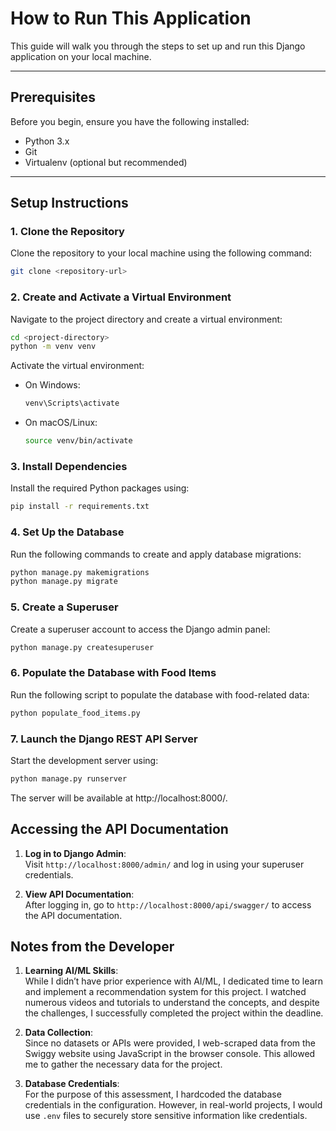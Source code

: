 # How to Run This Application

This guide will walk you through the steps to set up and run this Django application on your local machine.

---

## Prerequisites

Before you begin, ensure you have the following installed:
- Python 3.x
- Git
- Virtualenv (optional but recommended)

---

## Setup Instructions

### 1. Clone the Repository
Clone the repository to your local machine using the following command:
```bash
git clone <repository-url>
```
### 2. Create and Activate a Virtual Environment
Navigate to the project directory and create a virtual environment:
```bash
cd <project-directory>
python -m venv venv
```
Activate the virtual environment:

- On Windows:
	```bash
	venv\Scripts\activate
	```
- On macOS/Linux:
	```bash
	source venv/bin/activate
	```
### 3. Install Dependencies
Install the required Python packages using:

```bash
pip install -r requirements.txt
```
### 4. Set Up the Database

Run the following commands to create and apply database migrations:
```bash
python manage.py makemigrations
python manage.py migrate
```

### 5. Create a Superuser

Create a superuser account to access the Django admin panel:
```bash
python manage.py createsuperuser
```

### 6. Populate the Database with Food Items

Run the following script to populate the database with food-related data:
```bash
python populate_food_items.py
```

### 7. Launch the Django REST API Server

Start the development server using:
```bash
python manage.py runserver
```
The server will be available at http://localhost:8000/.


## Accessing the API Documentation

1.  **Log in to Django Admin**:  
    Visit  `http://localhost:8000/admin/`  and log in using your superuser credentials.
    
2.  **View API Documentation**:  
    After logging in, go to  `http://localhost:8000/api/swagger/`  to access the API documentation.


## Notes from the Developer

1.  **Learning AI/ML Skills**:  
    While I didn’t have prior experience with AI/ML, I dedicated time to learn and implement a recommendation system for this project. I watched numerous videos and tutorials to understand the concepts, and despite the challenges, I successfully completed the project within the deadline.
    
2.  **Data Collection**:  
    Since no datasets or APIs were provided, I web-scraped data from the Swiggy website using JavaScript in the browser console. This allowed me to gather the necessary data for the project.
    
3.  **Database Credentials**:  
    For the purpose of this assessment, I hardcoded the database credentials in the configuration. However, in real-world projects, I would use  `.env`  files to securely store sensitive information like credentials.
